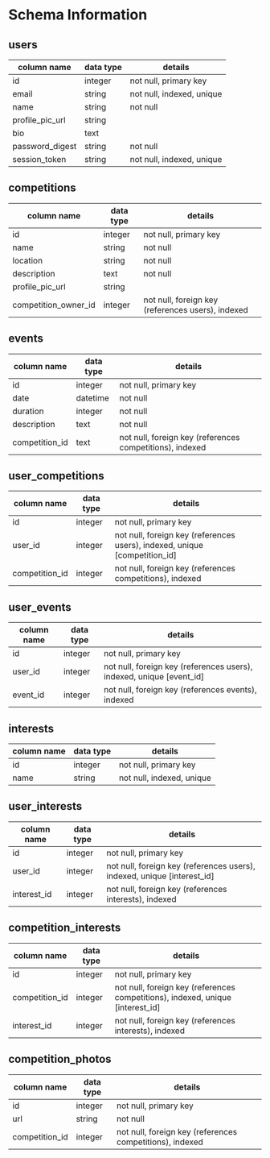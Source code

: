 # Schema Information

## users
column name     | data type | details
----------------|-----------|-----------------------
id              | integer   | not null, primary key
email           | string    | not null, indexed, unique
name            | string    | not null
profile_pic_url | string    |
bio             | text      |
password_digest | string    | not null
session_token   | string    | not null, indexed, unique

## competitions
column name           | data type | details
----------------------|-----------|-----------------------
id                    | integer   | not null, primary key
name                  | string    | not null
location              | string    | not null
description           | text      | not null
profile_pic_url       | string    |
competition_owner_id  | integer   | not null, foreign key (references users), indexed

## events
column name    | data type | details
---------------|-----------|-----------------------
id             | integer   | not null, primary key
date           | datetime  | not null
duration       | integer   | not null
description    | text      | not null
competition_id | text      | not null, foreign key (references competitions), indexed

## user_competitions
column name     | data type | details
----------------|-----------|-----------------------
id              | integer   | not null, primary key
user_id         | integer   | not null, foreign key (references users), indexed, unique [competition_id]
competition_id  | integer   | not null, foreign key (references competitions), indexed

## user_events
column name | data type | details
------------|-----------|-----------------------
id          | integer   | not null, primary key
user_id     | integer   | not null, foreign key (references users), indexed, unique [event_id]
event_id    | integer   | not null, foreign key (references events), indexed

## interests
column name     | data type | details
----------------|-----------|-----------------------
id              | integer   | not null, primary key
name            | string    | not null, indexed, unique

## user_interests
column name  | data type | details
-------------|-----------|-----------------------
id           | integer   | not null, primary key
user_id      | integer   | not null, foreign key (references users), indexed, unique [interest_id]
interest_id  | integer   | not null, foreign key (references interests), indexed

## competition_interests
column name     | data type | details
----------------|-----------|-----------------------
id              | integer   | not null, primary key
competition_id  | integer   | not null, foreign key (references competitions), indexed, unique [interest_id]
interest_id     | integer   | not null, foreign key (references interests), indexed

## competition_photos
column name    | data type | details
---------------|-----------|-----------------------
id             | integer   | not null, primary key
url            | string    | not null
competition_id | integer   | not null, foreign key (references competitions), indexed
